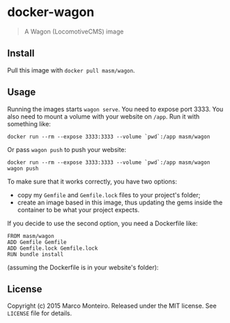# docker-wagon

> A Wagon (LocomotiveCMS) image

## Install

Pull this image with `docker pull masm/wagon`.

## Usage

Running the images starts `wagon serve`.
You need to expose port 3333.
You also need to mount a volume with your website on `/app`.
Run it with something like:

```
docker run --rm --expose 3333:3333 --volume `pwd`:/app masm/wagon
```

Or pass `wagon push` to push your website:

```
docker run --rm --expose 3333:3333 --volume `pwd`:/app masm/wagon wagon push
```

To make sure that it works correctly, you have two options:
 * copy my `Gemfile` and `Gemfile.lock` files to your project's folder;
 * create an image based in this image, thus updating the gems inside the container to be what your project expects.

If you decide to use the second option, you need a Dockerfile like:
```
FROM masm/wagon
ADD Gemfile Gemfile
ADD Gemfile.lock Gemfile.lock
RUN bundle install
```
(assuming the Dockerfile is in your website's folder):


## License

Copyright (c) 2015 Marco Monteiro. Released under the MIT license. See `LICENSE` file for details.
